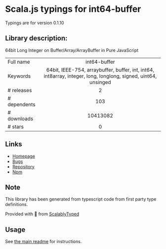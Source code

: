 
# Scala.js typings for int64-buffer

Typings are for version 0.1.10

## Library description:
64bit Long Integer on Buffer/Array/ArrayBuffer in Pure JavaScript

|                    |                 |
| ------------------ | :-------------: |
| Full name          | int64-buffer |
| Keywords           | 64bit, IEEE-754, arraybuffer, buffer, int, int64, int8array, integer, long, longlong, signed, uint64, unsinged |
| # releases         | 2 |
| # dependents       | 103 |
| # downloads        | 10413082 |
| # stars            | 0 |

## Links
- [Homepage](https://github.com/kawanet/int64-buffer)
- [Bugs](https://github.com/kawanet/int64-buffer/issues)
- [Repository](https://github.com/kawanet/int64-buffer)
- [Npm](https://www.npmjs.com/package/int64-buffer)
    


## Note
This library has been generated from typescript code from first party type definitions.

Provided with :purple_heart: from [ScalablyTyped](https://github.com/oyvindberg/ScalablyTyped)

## Usage
See [the main readme](../../readme.md) for instructions.


